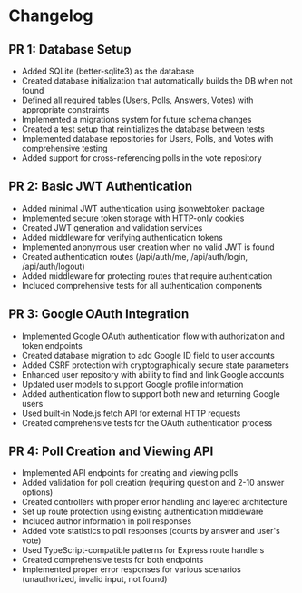 # Changelog

## PR 1: Database Setup

- Added SQLite (better-sqlite3) as the database
- Created database initialization that automatically builds the DB when not found
- Defined all required tables (Users, Polls, Answers, Votes) with appropriate constraints
- Implemented a migrations system for future schema changes
- Created a test setup that reinitializes the database between tests
- Implemented database repositories for Users, Polls, and Votes with comprehensive testing
- Added support for cross-referencing polls in the vote repository

## PR 2: Basic JWT Authentication

- Added minimal JWT authentication using jsonwebtoken package
- Implemented secure token storage with HTTP-only cookies
- Created JWT generation and validation services
- Added middleware for verifying authentication tokens
- Implemented anonymous user creation when no valid JWT is found
- Created authentication routes (/api/auth/me, /api/auth/login, /api/auth/logout)
- Added middleware for protecting routes that require authentication
- Included comprehensive tests for all authentication components

## PR 3: Google OAuth Integration

- Implemented Google OAuth authentication flow with authorization and token endpoints
- Created database migration to add Google ID field to user accounts
- Added CSRF protection with cryptographically secure state parameters
- Enhanced user repository with ability to find and link Google accounts
- Updated user models to support Google profile information
- Added authentication flow to support both new and returning Google users
- Used built-in Node.js fetch API for external HTTP requests
- Created comprehensive tests for the OAuth authentication process

## PR 4: Poll Creation and Viewing API

- Implemented API endpoints for creating and viewing polls
- Added validation for poll creation (requiring question and 2-10 answer options)
- Created controllers with proper error handling and layered architecture
- Set up route protection using existing authentication middleware
- Included author information in poll responses
- Added vote statistics to poll responses (counts by answer and user's vote)
- Used TypeScript-compatible patterns for Express route handlers
- Created comprehensive tests for both endpoints
- Implemented proper error responses for various scenarios (unauthorized, invalid input, not found)
